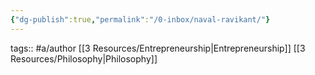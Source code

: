 ```yaml
---
{"dg-publish":true,"permalink":"/0-inbox/naval-ravikant/"}
---
```


tags:: #a/author [[3 Resources/Entrepreneurship\|Entrepreneurship]] [[3 Resources/Philosophy\|Philosophy]]